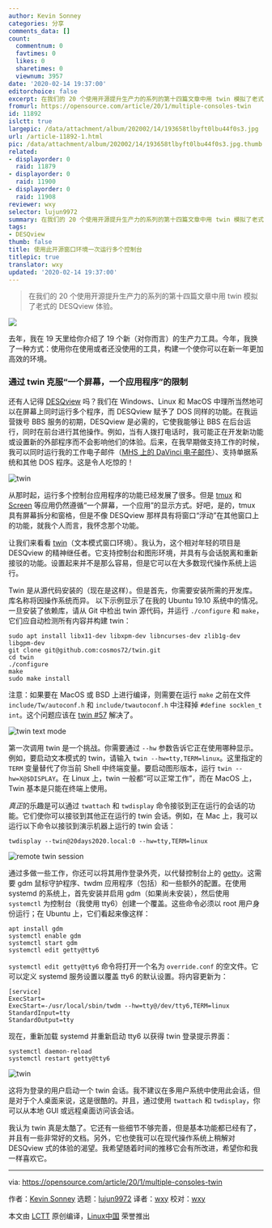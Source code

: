 ```yaml
---
author: Kevin Sonney
categories: 分享
comments_data: []
count:
  commentnum: 0
  favtimes: 0
  likes: 0
  sharetimes: 0
  viewnum: 3957
date: '2020-02-14 19:37:00'
editorchoice: false
excerpt: 在我们的 20 个使用开源提升生产力的系列的第十四篇文章中用 twin 模拟了老式的 DESQview 体验。
fromurl: https://opensource.com/article/20/1/multiple-consoles-twin
id: 11892
islctt: true
largepic: /data/attachment/album/202002/14/193658tlbyft0lbu44f0s3.jpg
url: /article-11892-1.html
pic: /data/attachment/album/202002/14/193658tlbyft0lbu44f0s3.jpg.thumb.jpg
related:
- displayorder: 0
  raid: 11879
- displayorder: 0
  raid: 11900
- displayorder: 0
  raid: 11908
reviewer: wxy
selector: lujun9972
summary: 在我们的 20 个使用开源提升生产力的系列的第十四篇文章中用 twin 模拟了老式的 DESQview 体验。
tags:
- DESQview
thumb: false
title: 使用此开源窗口环境一次运行多个控制台
titlepic: true
translator: wxy
updated: '2020-02-14 19:37:00'
---
```



> 
> 在我们的 20 个使用开源提升生产力的系列的第十四篇文章中用 twin 模拟了老式的 DESQview 体验。
> 
> 
> 


![](/data/attachment/album/202002/14/193658tlbyft0lbu44f0s3.jpg)


去年，我在 19 天里给你介绍了 19 个新（对你而言）的生产力工具。今年，我换了一种方式：使用你在使用或者还没使用的工具，构建一个使你可以在新一年更加高效的环境。


### 通过 twin 克服“一个屏幕，一个应用程序”的限制


还有人记得 [DESQview](https://en.wikipedia.org/wiki/DESQview) 吗？我们在 Windows、Linux 和 MacOS 中理所当然地可以在屏幕上同时运行多个程序，而 DESQview 赋予了 DOS 同样的功能。在我运营拨号 BBS 服务的初期，DESQview 是必需的，它使我能够让 BBS 在后台运行，同时在前台进行其他操作。例如，当有人拨打电话时，我可能正在开发新功能或设置新的外部程序而不会影响他们的体验。后来，在我早期做支持工作的时候，我可以同时运行我的工作电子邮件（[MHS 上的 DaVinci 电子邮件](https://en.wikipedia.org/wiki/Message_Handling_System)）、支持单据系统和其他 DOS 程序。这是令人吃惊的！


![twin](/data/attachment/album/202002/14/193831t2wzxz9x83sfn9xz.png "twin")


从那时起，运行多个控制台应用程序的功能已经发展了很多。但是 [tmux](https://github.com/tmux/tmux/wiki) 和 [Screen](https://www.gnu.org/software/screen/) 等应用仍然遵循“一个屏幕，一个应用”的显示方式。好吧，是的，tmux 具有屏幕拆分和窗格，但是不像 DESQview 那样具有将窗口“浮动”在其他窗口上的功能，就我个人而言，我怀念那个功能。


让我们来看看 [twin](https://github.com/cosmos72/twin)（文本模式窗口环境）。我认为，这个相对年轻的项目是 DESQview 的精神继任者。它支持控制台和图形环境，并具有与会话脱离和重新接驳的功能。设置起来并不是那么容易，但是它可以在大多数现代操作系统上运行。


Twin 是从源代码安装的（现在是这样）。但是首先，你需要安装所需的开发库。库名称将因操作系统而异。 以下示例显示了在我的 Ubuntu 19.10 系统中的情况。一旦安装了依赖库，请从 Git 中检出 twin 源代码，并运行 `./configure` 和 `make`，它们应自动检测所有内容并构建 twin：



```
sudo apt install libx11-dev libxpm-dev libncurses-dev zlib1g-dev libgpm-dev
git clone git@github.com:cosmos72/twin.git
cd twin
./configure
make
sudo make install
```

注意：如果要在 MacOS 或 BSD 上进行编译，则需要在运行 `make` 之前在文件 `include/Tw/autoconf.h` 和 `include/twautoconf.h` 中注释掉 `#define socklen_t int`。这个问题应该在 [twin #57](https://github.com/cosmos72/twin/issues/57) 解决了。


![twin text mode](/data/attachment/album/202002/14/193722c77hccnzcf2z5c5w.png "twin text mode")


第一次调用 twin 是一个挑战。你需要通过 `--hw` 参数告诉它正在使用哪种显示。例如，要启动文本模式的 twin，请输入 `twin --hw=tty,TERM=linux`。这里指定的 `TERM` 变量替代了你当前 Shell 中终端变量。要启动图形版本，运行 `twin --hw=X@$DISPLAY`。在 Linux 上，twin 一般都“可以正常工作”，而在 MacOS 上，Twin 基本是只能在终端上使用。


*真正*的乐趣是可以通过 `twattach` 和 `twdisplay` 命令接驳到正在运行的会话的功能。它们使你可以接驳到其他正在运行的 twin 会话。例如，在 Mac 上，我可以运行以下命令以接驳到演示机器上运行的 twin 会话：



```
twdisplay --twin@20days2020.local:0 --hw=tty,TERM=linux
```

![remote twin session](/data/attachment/album/202002/14/193731yec0g5lxeac5mn58.png "remote twin session")


通过多做一些工作，你还可以将其用作登录外壳，以代替控制台上的 [getty](https://en.wikipedia.org/wiki/Getty_(Unix))。这需要 gdm 鼠标守护程序、twdm 应用程序（包括）和一些额外的配置。在使用 systemd 的系统上，首先安装并启用 gdm（如果尚未安装），然后使用 `systemctl` 为控制台（我使用 tty6）创建一个覆盖。这些命令必须以 root 用户身份运行；在 Ubuntu 上，它们看起来像这样：



```
apt install gdm
systemctl enable gdm
systemctl start gdm
systemctl edit getty@tty6
```

`systemctl edit getty@tty6` 命令将打开一个名为 `override.conf` 的空文件。它可以定义 systemd 服务设置以覆盖 tty6 的默认设置。将内容更新为：



```
[service]
ExecStart=
ExecStart=-/usr/local/sbin/twdm --hw=tty@/dev/tty6,TERM=linux
StandardInput=tty
StandardOutput=tty
```

现在，重新加载 systemd 并重新启动 tty6 以获得 twin 登录提示界面：



```
systemctl daemon-reload
systemctl restart getty@tty6
```

![twin](/data/attachment/album/202002/14/193745suzojufu1usqcfk9.png "twin")


这将为登录的用户启动一个 twin 会话。我不建议在多用户系统中使用此会话，但是对于个人桌面来说，这是很酷的。并且，通过使用 `twattach` 和 `twdisplay`，你可以从本地 GUI 或远程桌面访问该会话。


我认为 twin 真是太酷了。它还有一些细节不够完善，但是基本功能都已经有了，并且有一些非常好的文档。另外，它也使我可以在现代操作系统上稍解对 DESQview 式的体验的渴望。我希望随着时间的推移它会有所改进，希望你和我一样喜欢它。




---


via: <https://opensource.com/article/20/1/multiple-consoles-twin>


作者：[Kevin Sonney](https://opensource.com/users/ksonney) 选题：[lujun9972](https://github.com/lujun9972) 译者：[wxy](https://github.com/wxy) 校对：[wxy](https://github.com/wxy)


本文由 [LCTT](https://github.com/LCTT/TranslateProject) 原创编译，[Linux中国](https://linux.cn/) 荣誉推出